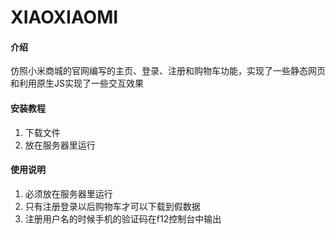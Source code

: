 # XIAOXIAOMI

#### 介绍
仿照小米商城的官网编写的主页、登录、注册和购物车功能，实现了一些静态网页和利用原生JS实现了一些交互效果

#### 安装教程

1.  下载文件
2.  放在服务器里运行

#### 使用说明

1.  必须放在服务器里运行
2.  只有注册登录以后购物车才可以下载到假数据
3.  注册用户名的时候手机的验证码在f12控制台中输出